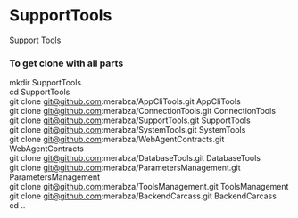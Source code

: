 # SupportTools

Support Tools

### To get clone with all parts

mkdir SupportTools  
cd SupportTools  
git clone git@github.com:merabza/AppCliTools.git AppCliTools  
git clone git@github.com:merabza/ConnectionTools.git ConnectionTools  
git clone git@github.com:merabza/SupportTools.git SupportTools  
git clone git@github.com:merabza/SystemTools.git SystemTools  
git clone git@github.com:merabza/WebAgentContracts.git WebAgentContracts  
git clone git@github.com:merabza/DatabaseTools.git DatabaseTools  
git clone git@github.com:merabza/ParametersManagement.git ParametersManagement  
git clone git@github.com:merabza/ToolsManagement.git ToolsManagement  
git clone git@github.com:merabza/BackendCarcass.git BackendCarcass  
cd ..
